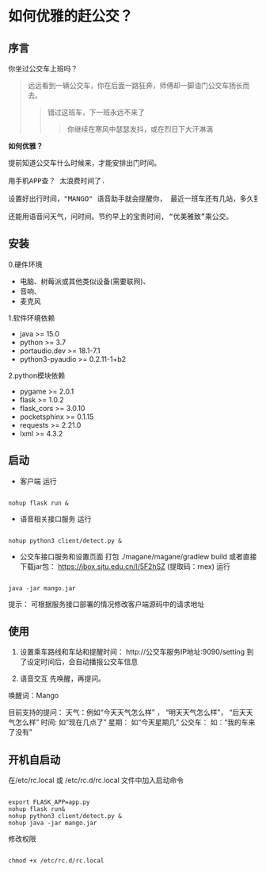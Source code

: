 如何优雅的赶公交？
=============

序言
-------------

你坐过公交车上班吗？
> 远远看到一辆公交车，你在后面一路狂奔，师傅却一脚油门公交车扬长而去。
> > 错过这班车，下一班永远不来了
> > > 你继续在寒风中瑟瑟发抖，或在烈日下大汗淋漓



<strong>如何优雅？</strong>
<pre>
提前知道公交车什么时候来，才能安排出门时间。

用手机APP查？ 太浪费时间了.

设置好出行时间，"MANGO" 语音助手就会提醒你， 最近一班车还有几站，多久到， 合理安排出门时间。

还能用语音问天气，问时间。节约早上的宝贵时间, “优美雅致”乘公交。
</pre>


安装
----------------------

0.硬件环境
- 电脑、树莓派或其他类似设备(需要联网)、
- 音响、
- 麦克风

1.软件环境依赖
- java >= 15.0
- python >= 3.7
- portaudio.dev >= 18.1-7.1
- python3-pyaudio >= 0.2.11-1+b2

2.python模块依赖
- pygame >= 2.0.1
- flask >= 1.0.2
- flask_cors >= 3.0.10
- pocketsphinx >= 0.1.15
- requests >= 2.21.0
- lxml >= 4.3.2


启动
-------------------
- 客户端
运行 
<pre><code>
nohup flask run &
</pre></code>

- 语音相关接口服务
运行 
<pre><code>
nohup python3 client/detect.py &
</pre></code>

- 公交车接口服务和设置页面
打包  ./magane/magane/gradlew build  或者直接下载jar包： https://jbox.sjtu.edu.cn/l/5F2hSZ (提取码：rnex)
运行 
<pre><code>
java -jar mango.jar
</pre></code>

提示： 可根据服务接口部署的情况修改客户端源码中的请求地址


使用
---------------------
1. 设置乘车路线和车站和提醒时间： http://公交车服务IP地址:9090/setting
到了设定时间后，会自动播报公交车信息

2. 语音交互
先唤醒，再提问。

唤醒词：Mango

目前支持的提问：
天气：例如“今天天气怎么样” ， “明天天气怎么样”， “后天天气怎么样”
时间: 如“现在几点了”
星期： 如“今天星期几”
公交车： 如：“我的车来了没有”



开机自启动
------------------------
在/etc/rc.local 或 /etc/rc.d/rc.local 文件中加入启动命令

<pre><code>
export FLASK_APP=app.py
nohup flask run&
nohup python3 client/detect.py &
nohup java -jar mango.jar
</code></pre>

修改权限
<pre><code>
chmod +x /etc/rc.d/rc.local
</code></pre>
